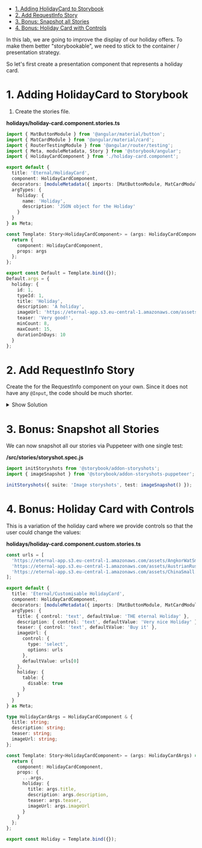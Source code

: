 - [1. Adding HolidayCard to Storybook](#1-adding-holidaycard-to-storybook)
- [2. Add RequestInfo Story](#2-add-requestinfo-story)
- [3. Bonus: Snapshot all Stories](#3-bonus-snapshot-all-stories)
- [4. Bonus: Holiday Card with Controls](#4-bonus-holiday-card-with-controls)

In this lab, we are going to improve the display of our holiday offers. To make them better "storybookable", we need to stick to the container / presentation strategy.

So let's first create a presentation component that represents a holiday card.

# 1. Adding HolidayCard to Storybook

1. Create the stories file.

**holidays/holiday-card.component.stories.ts**

```typescript
import { MatButtonModule } from '@angular/material/button';
import { MatCardModule } from '@angular/material/card';
import { RouterTestingModule } from '@angular/router/testing';
import { Meta, moduleMetadata, Story } from '@storybook/angular';
import { HolidayCardComponent } from './holiday-card.component';

export default {
  title: 'Eternal/HolidayCard',
  component: HolidayCardComponent,
  decorators: [moduleMetadata({ imports: [MatButtonModule, MatCardModule, RouterTestingModule] })],
  argTypes: {
    holiday: {
      name: 'Holiday',
      description: 'JSON object for the Holiday'
    }
  }
} as Meta;

const Template: Story<HolidayCardComponent> = (args: HolidayCardComponent) => {
  return {
    component: HolidayCardComponent,
    props: args
  };
};

export const Default = Template.bind({});
Default.args = {
  holiday: {
    id: 1,
    typeId: 1,
    title: 'Holiday',
    description: 'A holiday',
    imageUrl: 'https://eternal-app.s3.eu-central-1.amazonaws.com/assets/AngkorWatSmall.jpg',
    teaser: 'Very good!',
    minCount: 8,
    maxCount: 15,
    durationInDays: 10
  }
};
```

# 2. Add RequestInfo Story

Create the for the RequestInfo component on your own. Since it does not have any `@Input`, the code should be much shorter.

<details>
<summary>Show Solution</summary>
<p>

**holidays/request-info/request-info.component.stories.ts**

```typescript
export default {
  title: 'Eternal/RequestInfo',
  component: RequestInfoComponent,
  decorators: [
    moduleMetadata({
      imports: [
        BrowserAnimationsModule,
        ReactiveFormsModule,
        HttpClientModule,
        MatButtonModule,
        MatIconModule,
        MatInputModule
      ]
    })
  ]
} as Meta;

const Template: Story<RequestInfoComponent> = (args: RequestInfoComponent) => ({
  component: RequestInfoComponent,
  props: args
});

export const Normal = Template.bind({});
```

**../../.storybook/preview-head.html**

```html
<link
  href="https://fonts.googleapis.com/css?family=Roboto:300,400,500&display=swap"
  rel="stylesheet"
/>
<link href="https://fonts.googleapis.com/icon?family=Material+Icons" rel="stylesheet" />
<style>
  div#root {
    background: white;
    padding: 2em;
  }
</style>
```

</p>
</details>

# 3. Bonus: Snapshot all Stories

We can now snapshot all our stories via Puppeteer with one single test:

**/src/stories/storyshot.spec.js**

```typescript
import initStoryshots from '@storybook/addon-storyshots';
import { imageSnapshot } from '@storybook/addon-storyshots-puppeteer';

initStoryshots({ suite: 'Image storyshots', test: imageSnapshot() });
```

# 4. Bonus: Holiday Card with Controls

This is a variation of the holiday card where we provide controls so that the user could change the values:

**holidays/holiday-card.component.custom.stories.ts**

```typescript
const urls = [
  'https://eternal-app.s3.eu-central-1.amazonaws.com/assets/AngkorWatSmall.jpg',
  'https://eternal-app.s3.eu-central-1.amazonaws.com/assets/AustrianRushSmall.jpg',
  'https://eternal-app.s3.eu-central-1.amazonaws.com/assets/ChinaSmall.jpg'
];

export default {
  title: 'Eternal/Customisable HolidayCard',
  component: HolidayCardComponent,
  decorators: [moduleMetadata({ imports: [MatButtonModule, MatCardModule, RouterTestingModule] })],
  argTypes: {
    title: { control: 'text', defaultValue: 'THE eternal Holiday' },
    description: { control: 'text', defaultValue: 'Very nice Holiday' },
    teaser: { control: 'text', defaultValue: 'Buy it' },
    imageUrl: {
      control: {
        type: 'select',
        options: urls
      },
      defaultValue: urls[0]
    },
    holiday: {
      table: {
        disable: true
      }
    }
  }
} as Meta;

type HolidayCardArgs = HolidayCardComponent & {
  title: string;
  description: string;
  teaser: string;
  imageUrl: string;
};

const Template: Story<HolidayCardComponent> = (args: HolidayCardArgs) => {
  return {
    component: HolidayCardComponent,
    props: {
      ...args,
      holiday: {
        title: args.title,
        description: args.description,
        teaser: args.teaser,
        imageUrl: args.imageUrl
      }
    }
  };
};

export const Holiday = Template.bind({});
```
